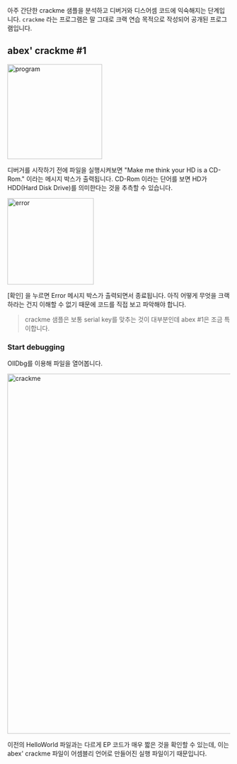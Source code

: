 아주 간단한 crackme 샘플을 분석하고 디버거와 디스어셈 코드에 익숙해지는 단계입니다. ```crackme``` 라는 프로그램은 말 그대로 크랙 연습 목적으로 작성되어 공개된 프로그램입니다.

## abex' crackme #1

<img width="214" alt="program" src="https://user-images.githubusercontent.com/66156026/150151667-2a5fa80c-25e2-4c9c-b867-d33199d9e142.png">

디버거를 시작하기 전에 파일을 실행시켜보면 "Make me think your HD is a CD-Rom." 이라는 메시지 박스가 출력됩니다.
CD-Rom 이라는 단어를 보면 HD가 HDD(Hard Disk Drive)를 의미한다는 것을 추측할 수 있습니다. 

<img width="195" alt="error" src="https://user-images.githubusercontent.com/66156026/150152028-793395c9-f9d6-4697-a9a5-b2c6c68741ca.png">

[확인] 을 누르면 Error 메시지 박스가 출력되면서 종료됩니다. 아직 어떻게 무엇을 크랙하라는 건지 이해할 수 없기 때문에 코드를 직접 보고 파악해야 합니다.

> crackme 샘플은 보통 serial key를 맞추는 것이 대부분인데 abex #1은 조금 특이합니다.

### Start debugging
OllDbg를 이용해 파일을 열어봅니다.

<img width="812" alt="crackme" src="https://user-images.githubusercontent.com/66156026/150154902-9f1aa76f-0d1f-47e3-b1ed-522a6d5e1873.png">

이전의 HelloWorld 파일과는 다르게 EP 코드가 매우 짧은 것을 확인할 수 있는데, 이는 abex' crackme 파일이 어셈블리 언어로 만들어진 실행 파일이기 때문입니다.


